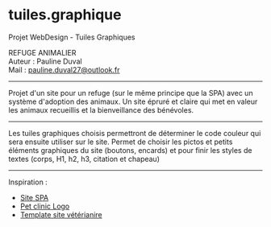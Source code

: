 # tuiles.graphique
Projet WebDesign - Tuiles Graphiques


REFUGE ANIMALIER <br/>
  Auteur : Pauline Duval <br/>
  Mail : pauline.duval27@outlook.fr <br/>
<hr/>
Projet d'un site pour un refuge (sur le même principe que la SPA) avec un système d'adoption des animaux. Un site épruré et claire qui met en valeur les animaux recueillis et la bienveillance des bénévoles.
<hr/>
Les tuiles graphiques choisis permettront de déterminer le code couleur qui sera ensuite utiliser sur le site. Permet de choisir les pictos et petits éléments graphiques du site (boutons, encards) et pour finir les styles de textes (corps, H1, h2, h3, citation et chapeau)
<hr/>
<bold>Inspiration : </bold>
<ul>
<li> <a href="https://www.la-spa.fr/"> Site SPA </a></li>
  <li>  <a href="https://graphicriver.net/item/pet-clinic-veterinarian-logo/15881975?s_rank=6?ref=nesto" > Pet clinic Logo </a></li>
  <li>  <a href="https://themeforest.net/item/medicplus-health-medical-wordpress-theme/16440223?ref=Datasata&clickthrough_id=1105589449&redirect_back=true"> Template site vétérianire  </a></li>
    
